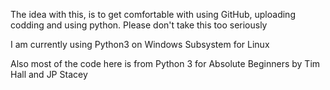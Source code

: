 The idea with this, is to get comfortable with using GitHub, uploading codding and using python. Please don't take this too seriously

I am currently using Python3 on Windows Subsystem for Linux

Also most of the code here is from
Python 3 for Absolute Beginners by Tim Hall and JP Stacey
